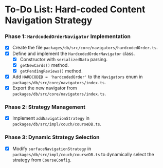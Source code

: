 # To-Do List: Hard-coded Content Navigation Strategy

### Phase 1: `HardcodedOrderNavigator` Implementation

- [x] Create the file `packages/db/src/core/navigators/hardcodedOrder.ts`.
- [x] Define and implement the `HardcodedOrderNavigator` class.
    - [x] Constructor with `serializedData` parsing.
    - [x] `getNewCards()` method.
    - [x] `getPendingReviews()` method.
- [x] Add `HARDCODED = 'hardcodedOrder'` to the `Navigators` enum in `packages/db/src/core/navigators/index.ts`.
- [x] Export the new navigator from `packages/db/src/core/navigators/index.ts`.

### Phase 2: Strategy Management

- [x] Implement `addNavigationStrategy` in `packages/db/src/impl/couch/courseDB.ts`.

### Phase 3: Dynamic Strategy Selection

- [x] Modify `surfaceNavigationStrategy` in `packages/db/src/impl/couch/courseDB.ts` to dynamically select the strategy from `CourseConfig`.